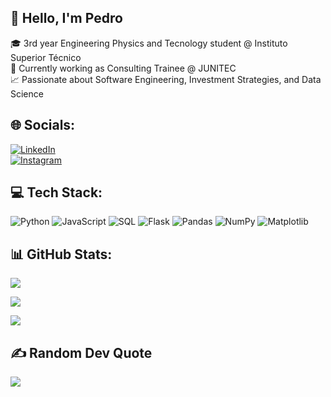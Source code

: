 ## 👋 Hello, I'm Pedro

🎓 3rd year Engineering Physics and Tecnology student @ Instituto Superior Técnico  
💼 Currently working as Consulting Trainee @ JUNITEC  
📈 Passionate about Software Engineering, Investment Strategies, and Data Science

## 🌐 Socials:
[![LinkedIn](https://img.shields.io/badge/LinkedIn-%230077B5.svg?logo=linkedin&logoColor=white)](https://www.linkedin.com/in/pedro-maltez-48a70915a/)  
[![Instagram](https://img.shields.io/badge/Instagram-%23E4405F.svg?logo=instagram&logoColor=white)](https://www.instagram.com/pedro._.maltez/)

## 💻 Tech Stack:
![Python](https://img.shields.io/badge/python-3670A0?style=for-the-badge&logo=python&logoColor=ffdd54) ![JavaScript](https://img.shields.io/badge/javascript-%23F7DF1E.svg?style=for-the-badge&logo=javascript&logoColor=black) ![SQL](https://img.shields.io/badge/sql-%2307405e.svg?style=for-the-badge&logo=sqlite&logoColor=white) ![Flask](https://img.shields.io/badge/flask-%23000.svg?style=for-the-badge&logo=flask&logoColor=white) ![Pandas](https://img.shields.io/badge/pandas-%23150458.svg?style=for-the-badge&logo=pandas&logoColor=white) ![NumPy](https://img.shields.io/badge/numpy-%23013243.svg?style=for-the-badge&logo=numpy&logoColor=white) ![Matplotlib](https://img.shields.io/badge/matplotlib-%23FFFFFF.svg?style=for-the-badge&logo=matplotlib&logoColor=black) 

## 📊 GitHub Stats:
![](https://github-readme-stats.vercel.app/api?username=YourGitHubUsername&theme=dark&hide_border=false&include_all_commits=false&count_private=false)<br/>

![](https://nirzak-streak-stats.vercel.app/?user=YourGitHubUsername&theme=dark&hide_border=false)<br/>

![](https://github-readme-stats.vercel.app/api/top-langs/?username=YourGitHubUsername&theme=dark&hide_border=false&include_all_commits=false&count_private=false&layout=compact)

## ✍️ Random Dev Quote
![](https://quotes-github-readme.vercel.app/api?type=horizontal&theme=radical&quote=First,%20solve%20the%20problem.%20Then,%20write%20the%20code.&author=John%20Johnson)
